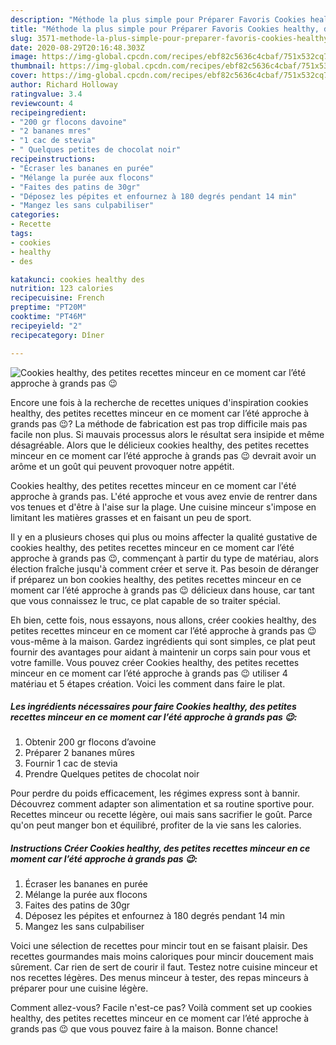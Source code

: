 ```yaml
---
description: "Méthode la plus simple pour Préparer Favoris Cookies healthy, des petites recettes minceur en ce moment car l’été approche à grands pas 😉"
title: "Méthode la plus simple pour Préparer Favoris Cookies healthy, des petites recettes minceur en ce moment car l’été approche à grands pas 😉"
slug: 3571-methode-la-plus-simple-pour-preparer-favoris-cookies-healthy-des-petites-recettes-minceur-en-ce-moment-car-lete-approche-a-grands-pas
date: 2020-08-29T20:16:48.303Z
image: https://img-global.cpcdn.com/recipes/ebf82c5636c4cbaf/751x532cq70/cookies-healthy-des-petites-recettes-minceur-en-ce-moment-car-lete-approche-a-grands-pas-😉-photo-principale-de-la-recette.jpg
thumbnail: https://img-global.cpcdn.com/recipes/ebf82c5636c4cbaf/751x532cq70/cookies-healthy-des-petites-recettes-minceur-en-ce-moment-car-lete-approche-a-grands-pas-😉-photo-principale-de-la-recette.jpg
cover: https://img-global.cpcdn.com/recipes/ebf82c5636c4cbaf/751x532cq70/cookies-healthy-des-petites-recettes-minceur-en-ce-moment-car-lete-approche-a-grands-pas-😉-photo-principale-de-la-recette.jpg
author: Richard Holloway
ratingvalue: 3.4
reviewcount: 4
recipeingredient:
- "200 gr flocons davoine"
- "2 bananes mres"
- "1 cac de stevia"
- " Quelques petites de chocolat noir"
recipeinstructions:
- "Écraser les bananes en purée"
- "Mélange la purée aux flocons"
- "Faites des patins de 30gr"
- "Déposez les pépites et enfournez à 180 degrés pendant 14 min"
- "Mangez les sans culpabiliser"
categories:
- Recette
tags:
- cookies
- healthy
- des

katakunci: cookies healthy des 
nutrition: 123 calories
recipecuisine: French
preptime: "PT20M"
cooktime: "PT46M"
recipeyield: "2"
recipecategory: Dîner

---
```



![Cookies healthy, des petites recettes minceur en ce moment car l’été approche à grands pas 😉](https://img-global.cpcdn.com/recipes/ebf82c5636c4cbaf/751x532cq70/cookies-healthy-des-petites-recettes-minceur-en-ce-moment-car-lete-approche-a-grands-pas-😉-photo-principale-de-la-recette.jpg)

Encore une fois à la recherche de recettes uniques d'inspiration cookies healthy, des petites recettes minceur en ce moment car l’été approche à grands pas 😉? La méthode de fabrication est pas trop difficile mais pas facile non plus. Si mauvais processus alors le résultat sera insipide et même désagréable. Alors que le délicieux cookies healthy, des petites recettes minceur en ce moment car l’été approche à grands pas 😉 devrait avoir un arôme et un goût qui peuvent provoquer notre appétit.

Cookies healthy, des petites recettes minceur en ce moment car l&#39;été approche à grands pas. L&#39;été approche et vous avez envie de rentrer dans vos tenues et d&#39;être à l&#39;aise sur la plage. Une cuisine minceur s&#39;impose en limitant les matières grasses et en faisant un peu de sport.

Il y en a plusieurs choses qui plus ou moins affecter la qualité gustative de cookies healthy, des petites recettes minceur en ce moment car l’été approche à grands pas 😉, commençant à partir du type de matériau, alors élection fraîche jusqu'à comment créer et serve it. Pas besoin de déranger if préparez un bon cookies healthy, des petites recettes minceur en ce moment car l’été approche à grands pas 😉 délicieux dans house, car tant que vous connaissez le truc, ce plat capable de so traiter spécial.


Eh bien, cette fois, nous essayons, nous allons, créer cookies healthy, des petites recettes minceur en ce moment car l’été approche à grands pas 😉 vous-même à la maison. Gardez ingrédients qui sont simples, ce plat peut fournir des avantages pour aidant à maintenir un corps sain pour vous et votre famille. Vous pouvez créer Cookies healthy, des petites recettes minceur en ce moment car l’été approche à grands pas 😉 utiliser 4 matériau et 5 étapes création. Voici les comment dans faire le plat.

<!--inarticleads1-->

##### Les ingrédients nécessaires pour faire Cookies healthy, des petites recettes minceur en ce moment car l’été approche à grands pas 😉:

1. Obtenir 200 gr flocons d’avoine
1. Préparer 2 bananes mûres
1. Fournir 1 cac de stevia
1. Prendre  Quelques petites de chocolat noir


Pour perdre du poids efficacement, les régimes express sont à bannir. Découvrez comment adapter son alimentation et sa routine sportive pour. Recettes minceur ou recette légère, oui mais sans sacrifier le goût. Parce qu&#39;on peut manger bon et équilibré, profiter de la vie sans les calories. 

<!--inarticleads2-->

##### Instructions Créer Cookies healthy, des petites recettes minceur en ce moment car l’été approche à grands pas 😉:

1. Écraser les bananes en purée
1. Mélange la purée aux flocons
1. Faites des patins de 30gr
1. Déposez les pépites et enfournez à 180 degrés pendant 14 min
1. Mangez les sans culpabiliser


Voici une sélection de recettes pour mincir tout en se faisant plaisir. Des recettes gourmandes mais moins caloriques pour mincir doucement mais sûrement. Car rien de sert de courir il faut. Testez notre cuisine minceur et nos recettes légères. Des menus minceur à tester, des repas minceurs à préparer pour une cuisine légère. 


Comment allez-vous? Facile n'est-ce pas? Voilà comment set up cookies healthy, des petites recettes minceur en ce moment car l’été approche à grands pas 😉 que vous pouvez faire à la maison. Bonne chance!
